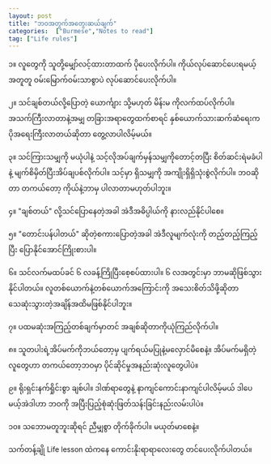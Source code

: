 ```yaml
---
layout: post
title: "ဘဝအတွက်အတွေးဆယ်ချက်"
categories:  ["Burmese","Notes to read"]
tag: ["Life rules"]
---
```


၁။ လူတွေကို သူတို့မျှော်လင့်ထားတာထက် ပိုပေးလိုက်ပါ။ ကိုယ်လုပ်ဆောင်ပေးရမယ့်အတူတူ ဝမ်းမြောက်ဝမ်းသာစွာပဲ လုပ်ဆောင်ပေးလိုက်ပါ။

၂။ သင်ချစ်တယ်လို့ပြောတဲ့ ယောင်္ကျား သို့မဟုတ် မိန်းမ ကိုလက်ထပ်လိုက်ပါ။ အသက်ကြီးလာတာနဲ့အမျှ တခြားအရာတွေထက်စာရင် နှစ်ယောက်သားဆက်ဆံရေးက ပိုအရေးကြီးလာတယ်ဆိုတာ တွေ့လာပါလိမ့်မယ်။

၃။ သင်ကြားသမျှကို မယုံပါနဲ့ သင့်လိုအပ်ချက်မှန်သမျှကိုတောင့်တပြီး စိတ်ဆင်းရဲမခံပါနဲ့ မျက်စိမှိတ်ပြီးအိပ်ချပစ်လိုက်ပါ။ သင့်မှာ ရှိသမျှကို အကျိုးရှိရှိသုံးစွဲလိုက်ပါ။ ဘဝဆိုတာ တကယ်တော့ ကိုယ်နဲ့ဘာမှ ပါလာတာမဟုတ်ပါဘူး။

 <!-- more -->
၄။ "ချစ်တယ်" လို့သင်ပြောနေတဲ့အခါ အဲဒီအဓိပ္ပါယ်ကို နားလည်နိုင်ပါစေ။

၅။ "တောင်းပန်ပါတယ်" ဆိုတဲ့စကားပြောတဲ့အခါ အဲဒီလူမျက်လုံးကို တည့်တည့်ကြည့်ပြီး ပြောနိုင်အောင်ကြိုးစားပါ။

၆။ သင်လက်မထပ်ခင် ၆ လခန့်ကြိုပြီးစေ့စပ်ထားပါ။ ၆ လအတွင်းမှာ ဘာမဆိုဖြစ်သွားနိုင်ပါတယ်။ လူတစ်ယောက်နဲ့တစ်ယောက်အကြောင်းကို အသေးစိတ်သိဖို့ဆိုတာ သေဆုံးသွားတဲ့အချိန်အထိမဖြစ်နိုင်ပါဘူး။

၇။ ပထမဆုံးအကြည့်တစ်ချက်မှာတင် အချစ်ဆိုတာကိုယုံကြည်လိုက်ပါ။

၈။ သူတပါးရဲ့အိပ်မက်ကိုဘယ်တော့မှ ပျက်ရယ်မပြုနဲ့မလှောင်မိစေနဲ့။ အိပ်မက်မရှိတဲ့ လူတွေဟာ တကယ်တော့ဘဝမှာ ပိုင်ဆိုင်မှုအနည်းဆုံးလူတွေပါပဲ။

၉။ ရိုးရှင်းနက်ရှိုင်းစွာ ချစ်ပါ။ ဒါဏ်ရာတွေနဲ့ နာကျင်ကောင်းနာကျင်ပါလိမ့်မယ် ဒါပေမယ့်အဲဒါဟာ ဘဝကို အပြီးပြည့်စုံဆုံးဖြတ်သန်းခြင်းနည်းလမ်းပါပဲ။

၁၀။ သဘောမတူဘူးဆိုရင် ညီမျှစွာ တိုက်ခိုက်ပါ။ မယုတ်မာစေနဲ့။

သက်တန့်ချို
Life lesson ထဲကနေ ကောင်းနိုးရာရာလေးတွေ တင်ပေးလိုက်ပါတယ်။
